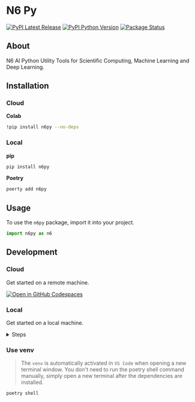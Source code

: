 # N6 Py

[![PyPI Latest Release](https://img.shields.io/pypi/v/n6py?color=%23141414&style=for-the-badge)](https://pypi.org/project/n6py)
[![PyPI Python Version](https://img.shields.io/pypi/pyversions/n6py?color=%23141414&style=for-the-badge)](https://pypi.org/project/n6py)
[![Package Status](https://img.shields.io/pypi/status/n6py?color=%23141414&style=for-the-badge)](https://pypi.org/project/n6py)

## About

N6 AI Python Utility Tools for Scientific Computing, Machine Learning and Deep Learning.

## Installation

### Cloud

**Colab**

```sh
!pip install n6py --no-deps
```

### Local

**pip**

```sh
pip install n6py
```

**Poetry**

```sh
poerty add n6py
```

## Usage

To use the `n6py` package, import it into your project.

```py
import n6py as n6
```

## Development

### Cloud

Get started on a remote machine.

[![Open in GitHub Codespaces](https://github.com/codespaces/badge.svg)](https://github.com/codespaces/new?hide_repo_select=true&ref=main&repo=568493639)

### Local

Get started on a local machine.

<details>
<summary>Steps</summary>

#### Prerequisites

- [Python v3+](https://www.python.org/downloads/)
- [Poetry](https://python-poetry.org/)

Set the following environment variables for Poetry:

```sh
poetry config virtualenvs.in-project true
```

#### Installing

Install all dependencies and create a `venv` with Poetry. Additionaly add pre-commit hooks.

```sh
poetry install
poetry run pre-commit install
```

</details>

### Use venv

> The `venv` is automatically activated in `VS Code` when opening a new terminal window. You don't need to run the poetry shell command manually, simply open a new terminal after the dependencies are installed.

```sh
poetry shell
```
